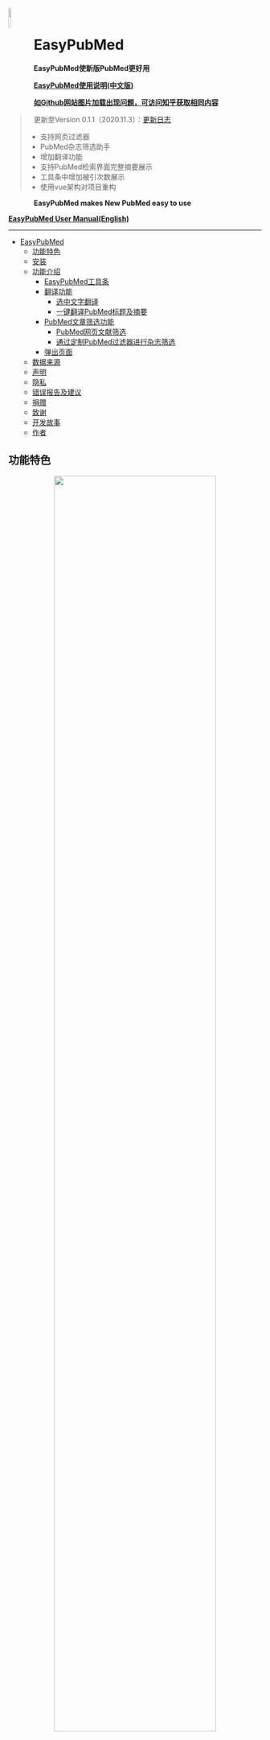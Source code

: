 <left><img src="md_image\ep.png" width=10% style="float:left"/></left>
<br>
<a id="top"></a>
# EasyPubMed 

**EasyPubMed使新版PubMed更好用**

[**EasyPubMed使用说明(中文版)**](https://github.com/naivenaive/EasyPubMed/blob/master/EasyPubMed%E4%BD%BF%E7%94%A8%E8%AF%B4%E6%98%8E.md)

[**如Github网站图片加载出现问题，可访问知乎获取相同内容**](https://zhuanlan.zhihu.com/p/150317440)

> 更新至Version 0.1.1（2020.11.3）：[更新日志](https://github.com/naivenaive/EasyPubMed/blob/master/%E6%9B%B4%E6%96%B0%E6%97%A5%E5%BF%97.md)
> - 支持网页过滤器
> - PubMed杂志筛选助手
> - 增加翻译功能
> - 支持PubMed检索界面完整摘要展示
> - 工具条中增加被引次数展示
> - 使用vue架构对项目重构

**EasyPubMed makes New PubMed easy to use**


 [**EasyPubMed User Manual(English)**](https://github.com/naivenaive/EasyPubMed/blob/master/EasyPubMed%20User%20Manual.md)

-------

- [EasyPubMed](#easypubmed)
  - [功能特色](#功能特色)
  - [安装](#安装)
  - [功能介绍](#功能介绍)
    - [EasyPubMed工具条](#easypubmed工具条)
    - [翻译功能](#翻译功能)
      - [选中文字翻译](#选中文字翻译)
      - [一键翻译PubMed标题及摘要](#一键翻译pubmed标题及摘要)
    - [PubMed文章筛选功能](#pubmed文章筛选功能)
      - [PubMed网页文献筛选](#pubmed网页文献筛选)
      - [通过定制PubMed过滤器进行杂志筛选](#通过定制pubmed过滤器进行杂志筛选)
    - [弹出页面](#弹出页面)
  - [数据来源](#数据来源)
  - [声明](#声明)
  - [隐私](#隐私)
  - [错误报告及建议](#错误报告及建议)
  - [捐赠](#捐赠)
  - [致谢](#致谢)
  - [开发故事](#开发故事)
  - [作者](#作者)

## 功能特色
<p align="center">
<img src="md_image/translation1.gif" width=80% >
</p>

- **专为新版PubMed设计的工具条——看摘要、找全文都不是问题**
  - PubMed搜索界面展示完整摘要
  - 一键点击从Sci-Hub获取全屏全文PDF
  - 显示杂志影响因子
  - 显示杂志JCR分区、中科院分区
  - 显示文章被引用次数
- **文献筛选助手——筛选高质量文献如此简单**
  - 支持根据杂志影响因子、分区、被引用次数等6种模式筛选文献
  - PubMed杂志筛选助手帮你筛选高质量杂志
- **强大翻译功能——翻译竟然这么方便，文献阅读再没烦恼**
  - 一键翻译PubMed文章标题及摘要
  - 实时英文翻译 = 选中文字+“T”键
- **通过Edge及Chrome商店审查，安全放心**

<p align="right">
<a href="https://github.com/naivenaive/EasyPubMed/blob/master/EasyPubMed%20User%20Manual.md#functions-and-features">English version: Functions and Features</a>
<br>
<a href="#top">回到顶部</a>
</p>

## 安装

浏览器支持: Chrome, Edge

目前Google及Edge应用商店均已通过应用商店安全审查，您可以通过Chrome及Edge商店添加此扩展0.0.5版本（**非最新0.1.1版本，目前正在审核阶段**）。

- Edge版本地址为https://microsoftedge.microsoft.com/addons/detail/easypubmed/daibhooimgnmhjagkkjamadijfambhid

- Chrome版本地址为（国内访问需使用代理）https://chrome.google.com/webstore/detail/easypubmed/nkpdpmomjhifdobiopmgfjjffacldfje?hl=en
 
如您觉得好用，希望您可以**在商店给予五星好评并留言**，这将有助于此项目的推广。

最新版本EasyPubMed v0.1.1已上传至Github，目前您可以通过开发者模式使用。方法如下
1. 下载扩展插件: 点击此链接[EasyPubMed](https://github.com/naivenaive/EasyPubMed/blob/master/EasyPubMed.zip)，点击download按钮下载EasyPubMed.zip文件。国内如无法下载可以通过此链接[EasyPubmed(国内)](https://easypubmed.coding.net/p/easypubmed/d/easypubmed/git/tree/master/EasyPubMed.zip)下载
2. 解压缩EasyPubMed.zip文件（选择‘解压到当前文件夹’即可）生成EasyPubMed文件夹
3. 打开chrome或edge浏览器，在导航栏输入chrome://extensions（Chrome浏览器）或edge://extensions（Edge浏览器），确保开发者模式打开，点击‘加载解压缩的扩展’按钮，选择EasyPubMed文件夹即可加载成功。
<p align="right">
<a href="https://github.com/naivenaive/EasyPubMed/blob/master/EasyPubMed%20User%20Manual.md#setup">English version: Setup</a>
<br>
<a href="#top">回到顶部</a>
</p>

## 功能介绍

### EasyPubMed工具条
<p align="center">
<img src="md_image/toolbar.png" width=80% >
</p>

**安装EasyPubMed后，在PubMed搜索界面每篇文献下方将会出现EasyPubMed工具条**

0. 点击向下箭头展示该**文献完整摘要**，展开后点击向上箭头复原。摘要字体大小可在 [弹出界面](#option)-More Options-Abstract Font Size中设置，默认为Normal（正常），另有Large（大号），X-Large（超大号）两种字体大小供选择。
1. EasyPubMed图标：链接到EasyPubMed在Github上的主页

2. 显示杂志JCR分区或中科院分区（可在[弹出界面](#option)设置）

   - JCR分区: 采用最新2020年 *Journal Citation Reports*数据，所显示的分区为该杂志在SCIE所用学科类别中的最佳排名。 比如，该杂志在A学科中排名Q1，在B学科中排名Q3，那么依据其最佳排名该杂志被标注为Q1。不同分区杂志采用不同颜色标注，Q1标注为红色，Q1标注为黄色，Q3标注为绿色，Q4标注为灰色。NA表示该杂志未被收录。

    <img src="md_image/image-20200621180515339.png" alt="image-20200621180515339" width=20% />

   - CAS分区：采用2019年12月26日发布的中科院（CAS）文献情报分区表，所显示的分区为该杂志在所用学科类别中的最佳排名。我们采用B1、B2、B3、B4表示该杂志在1区、2区、3区、4区。不同分区杂志采用不同颜色标注，B1标注为红色，B1标注为黄色，B3标注为绿色，B4标注为灰色。NA表示该杂志未被收录。

    <img src="md_image/image-20200621181012739.png" alt="image-20200621181012739" width=20% />

   - JCR分区与CAS分区差异请参见 https://zhuanlan.zhihu.com/p/78144183

3. 显示杂志影响因子:  采用最新2020年 *Journal Citation Reports*数据，NA表示该杂志未被收录。
   
4. 显示该篇论文在Pubmed数据库中被引用次数，0表示该杂志未被引用，NA表示未能正确获取该杂志被引用信息。

5. 链接至该文章所对应的Sci-Hub页面。如果未找到该杂志doi，此链接将失活变为灰色。
<p align="center">
   <img src="md_image/image-20200622185138582.png" alt="image-20200622185138582" width=70% />
</p>

6. 全屏显示全文PDF，这是通过进一步分析Sci-Hub页面所获得的全屏PDF链接，可能需要几秒钟加载时间。如果可以获取全文PDF，此链接将被激活并显示'PDF(Full Text)‘，否则连接将变成灰色并显示'PDF(NOT FOUND)'。
<p align="center">
      <img src="md_image/image-20200622073622374.png" alt="image-20200622073622374" width=70% />
</p>

7. 用BibTex格式展示该文章信息。该信息通过访问NCBI数据库分析得到，可能需要几秒钟时间，如果获取失败将有提示出现。可以点击下方按钮选择保存此信息为txt文件或复制到剪贴板。下载文件的文件名及该文章BibTex编号为：PMID+该文章PMID号+一作姓氏+出版年份，如'PMID32109013_Guan_2020'。
<p align="center">
      <img src="md_image/image-20200622073913101.png" alt="image-20200622073913101" width=70% />
</p>

### 翻译功能
<p align="center">
     <img src="md_image/translation2.gif" width=80% />
</p>

#### 选中文字翻译

- **此功能可在任何页面（包括但不限于PubMed）中使用**
- **选中需要翻译的文字，按翻译快捷键（默认为‘T’）**，即在选中部分文字前方出现翻译结果，以绿色文字展示。
- **双击‘EP’图标或翻译绿色字体部分可关闭所对应翻译结果，按翻译清除快捷键（默认为‘Z’）清除界面所有翻译结果**
- 翻译结果由Google翻译提供，点按‘G’图标可以进入Google翻译界面。
- 若选中部分为单词或短语可展示Bing词典翻译结果，点按‘B’图标可以进入Bing词典界面。
- 翻译功能默认开启，可通过 [弹出界面](#option)-More Options- Enable Translation 设置关闭此功能
- 翻译快捷键、翻译清除快捷键可以在 [弹出界面](#option)-More Options-Translate Key/Clear Key 中设置，快捷键可使用A-Z任一字母，但两者不能相同。
- 翻译目标语言可以在 [弹出界面](#option)-More Options-Target Language 中设置，默认为Chinese Simplified(简体中文)。

#### 一键翻译PubMed标题及摘要
<p align="center">
     <img src="md_image/translation3.gif" width=80% />
</p>

- 每篇文章标题后均有标题翻译按键，点击此按键即刻获取标题翻译结果
- 在PubMed搜索界面，点击摘要全文前端摘要翻译按键即可获取此篇摘要翻译结果。在PubMed单篇文章展示界面，点击摘要末尾处摘要翻译按键即可获取此篇摘要翻译结果。
- 与选中翻译功能一致，双击‘EP’图标或翻译绿色字体部分可关闭所对应翻译结果，按翻译清除快捷键（默认为‘Z’）清除界面所有翻译结果
- 此功能默认开启，可通过 [弹出界面](#option)-More Options- Translation Button设置关闭此功能

### PubMed文章筛选功能
#### PubMed网页文献筛选


- PubMed网页文献筛选功能可按您的需求选择性展示部分文献，如展示影响因子大于3分杂志收录的文献、位于中科院分区一区杂志收录的文献、引用次数大于10次的文献等。此功能通过EASYPUBMED FILTER实现。
 
<p align="center">
     <img src="md_image/easypubmedFilter.png" width=80% />
</p>

- EASYPUBMED FILTER在PubMed搜索界面左侧，提供以下六种文章筛选方案（见上图）：影响因子（IMPACT FACTOR）、JCR分区（JCR QUARTILE）、CAS分区（CAS BLOCK）、是否为顶级杂志（TOP/NON-TOP JOURNAL）、是否为SCI收录杂志（SCI/NON-SCI INDEXED JOURNAL）、是否为高频引用文章（HIGHLY CITED PAPERS）。点击任一个选项其下方将出现对应筛选的具体标准。
  - 影响因子：可在‘Min’（最小值）和‘Max’（最大值）处设置杂志影响因子范围。如设置Min为3，Max为10，则仅展示影响因子在3-10分之间文章，而不在此区间内的文章将会被自动隐藏。
  - JCR分区：按JCR分区筛选，如勾选Q1、Q2，则展示位于JCR分区1区和2区的杂志所收录的文章，其余文章将被自动隐藏。
  - CAS分区：按中科院（CAS）分区筛选，与JCR分区类似
  - 是否为顶级杂志：按是否为顶级杂志筛选
    - 顶级杂志指在中国科学院文献情报中心期刊分区中被划为顶刊的杂志
  - 是否为SCI收录杂志：按是否被SCIE收录筛选
  - 是否为高频引用文章：根据文章被引用次数筛选，如设置为10，则仅展示被引用超过10次的文章，其余文章将被隐藏。
- 设置筛选标准后，点击下方Activate EasyPubMed Filter按键对搜索结果进行筛选，如修改筛选标准需点击Refresh EasyPubMed Filter重新筛选。单击Deactivate EasyPubMed Filter关闭杂志筛选功能。
- 此功能默认开启，可通过 [弹出界面](#option)-More Options- Enable PubMed Filter设置关闭此功能
#### 通过定制PubMed过滤器进行杂志筛选
- 通过点击[弹出界面](#option)-PubMed Filter Manger打开PubMed杂志筛选助手。
- PubMed杂志筛选助手帮助您筛选您所在专业需重点关注的杂志，自动将杂志目录转化为PubMed过滤器检索式，并帮助您将检索式自动导入PubMed账号，以最大限度满足您对于杂志筛选需求。
- 杂志筛选助手使用方法请参见<a href="https://github.com/naivenaive/EasyPubMed/blob/master/EasyPubMed%20User%20Manual.md#details">PubMed杂志筛选助手使用说明</a>

### 弹出页面

<p align="center">
     <img src="md_image/popup.png" width=80% />
</p>

**左键点击浏览器右上角深蓝色EP（EasyPubMed）按钮将会出现弹出页面，您可在此页面进行参数设置、快捷功能访问并了解EasyPubMed使用。**

1. 设置默认Sci-Hub地址，默认为 https://sci-hub.st/. 您可以在 https://sci-hub.st/, https://sci-hub.se/, https://sci-hub.ee/, https://sci-hub.do/, https://sci-hub.ren/, https://sci-hub.cc/, https://sci-hub.tw/, https://sci-hub.shop/ 中选择合适的Sci-Hub地址。当你发现所有的文章均无法获取全文时，请在此处尝试更改Sci-Hub地址以解决。
2. 如您不知道目前可以选择哪个Sci-Hub网站时，您可点击此处获取推荐的Sci-Hub网站列表
3. <a id="option"></a> 点击More Options设置更多参数：
  - A、B. 选择展示JCR分区或CAS分区。如果一种方法被激活，另一种分区方法将自动关闭。默认采用JCR分区。
  - C. 激活网页文章过滤功能
  - D. 设置在Pubmed搜索界面完整摘要字体大小，默认为Normal（正常），另有Large（大号），X-Large（超大号）供选择
  - E. 激活翻译功能，如此功能关闭则下方翻译相关选项将隐藏
  - F. 选择是否展示PubMed标题翻译按键（下图A）和摘要翻译按键（下图B）。
  - G. 翻译快捷键，默认为"T",可以设置使用A-Z任一字母，但不能与清空翻译快捷键相同。
  - H. 清空翻译快捷键，默认为"Z",可以设置使用A-Z任一字母，但不能与翻译快捷键相同。
  - I. 选择翻译语言，默认翻译为Simplified Chinese（简体中文）。

<p align="center">
     <img src="md_image/toolbar2.png" width=50% />
</p>
<p align="center">
     <img src="md_image/translation3.png" width=50% />
</p>

4. 打开PubMed杂志筛选助手
5. 打开PubMed首页: https://pubmed.ncbi.nlm.nih.gov/
6. 打开您设置的Sci-Hub网站首页：默认为 'https://sci-hub.st/
7. 可在此处键入所要查询杂志的名称、缩写或ISSN、eISSN以检索杂志的信息。杂志信息包括杂志名称、缩写、ISSN，eISSN、是否被SCI收录、杂志影响因子，JCR分区，CAS（中科院）分区、是否为顶级刊物及杂志分类信息等。所有PubMed收录杂志信息均可在此处查询。
8. 词典功能，在此处键入单词以获取必应词典解释。
9. 可在此处输入所寻找文章的PMID号、DOI或论文题目直接连接到Sci-Hub网站获取全文。在此处搜索与在Sci-Hub首页搜索所得结果是一致的。
10.  查看EasyPubMed使用手册
11.  向EasyPubMed报告错误或提出建议
12.  捐助EasyPubMed项目
13. 了解EasyPubMed开发故事及作者
14. EasyPubMed版本号及作者信息
<p align="right">
<a href="https://github.com/naivenaive/EasyPubMed/blob/master/EasyPubMed%20User%20Manual.md#details">English version: Details</a>
<br>
<a href="#top">回到顶部</a>
</p>

## 数据来源

采用杂志唯一的ISSN编号将Pubmed数据库杂志信息、2020年JCR报告、2019年12月26日发布的中科院（CAS）文献情报分区表合并。我们采用Pubmed杂志缩写获取各杂志的影响因子、JCR分区及CAS分区。结果已经过手动核查。但由于JCR及CAS报告可能错误的将eISSN用作ISSN，因此合并过程可能出现错误。如果您发现数据有误，您可以通过发送邮件到<easypubmed.project@gmail.com>或在<https://github.com/naivenaive/EasyPubMed/issues>中发起新提议以将错误信息报告给我们. 

<p align="right">
<a href="https://github.com/naivenaive/EasyPubMed/blob/master/EasyPubMed%20User%20Manual.md#data-source">English version: Data source</a>
<br>
<a href="#top">回到顶部</a>
</p>

## 声明

EasyPubMed及其作者不对此扩展所提供数据（包括JCR杂志影响因子、杂志JCR分区、杂志CAS分区、文章BibTex信息）准确性及 Sci-Hub全文数据来源及准确性负责。如果您希望获取JCR影响因子、杂志JCR分区，请访问JCR官方网站: https://jcr.clarivate.com/. 如果您希望获取中科院（CAS）文献情报分区，请访问: http://www.fenqubiao.com/. 翻译结果由Google翻译及Bing词典提供，EasyPubMed及其作者不对翻译结果负责。
<p align="right">
<a href="https://github.com/naivenaive/EasyPubMed/blob/master/EasyPubMed%20User%20Manual.md#disclaimer">English version: Data source</a>
<br>
<a href="#top">回到顶部</a>
</p>

## 隐私
 该扩展不收集任何可以确定您身份的信息。该扩展使用您所访问的PubMed (https://pubmed.ncbi.nlm.nih.gov/) 网站中所获得文章的相关信息。该扩展会将您所设定的默认Sci-Hub地址及相关设置信息存入到本地存储中。以下信息可能涉及到您的个人信息：
 
 - 您所访问的PubMed网站中所获得文章的相关信息：该扩展通过分析网站中展示的文章信息获取各文章doi号码并将号码传递到后台。在后台，扩展匿名地通过doi号码访问您所选择的Sci-Hub网址以获取该文章是否在Sci-Hub中存在全文。该信息被传递到前台以激活或失活“Full-text"按钮的形式显示在页面中。在此过程中未传递您的任何私人信息。
 - 您所需要翻译的相关文字：该扩展将您需要翻译的文字发送至后台。在后台，扩展匿名地将需要翻译的文字发送至相应翻译网站以获取翻译结果。在此过程中未传递您的任何私人信息。

EasyPubMed尊重您的的数据隐私。您任何私人信息均未被搜集、分享、上传或向第三方披露。如有任何有关数据搜集及隐私方面的问题，您可以随时联系 easypubmed.project@gmail.com。

<p align="right">
<a href="https://github.com/naivenaive/EasyPubMed/blob/master/EasyPubMed%20User%20Manual.md#privacy-policy">English version: Privacy policy</a>
<br>
<a href="#top">Back to top</a>
</p>

## 错误报告及建议

我们正在为此扩展增添更多功能，如果您有想法或建议请告知我们。如果您发现数据错误请告知我们。您可以通过发送邮件到<easypubmed.project@gmail.com>或在<https://github.com/naivenaive/EasyPubMed/issues>中发起新提议以将错误信息报告给我们。非常希望得到您的反馈。

<p align="right">
<a href="https://github.com/naivenaive/EasyPubMed/blob/master/EasyPubMed%20User%20Manual.md#bug-report-and-suggestion">English version: Bug report and suggestion</a>
<br>
<a href="#top">回到顶部</a>
</p>



## 捐赠

EasyPubMed是完全免费的，但此扩展开发过程需要耗费很多的时间和精力。

**如果您觉得此扩展有用、好用，能否请作者吃一份烤冷面（10元），喝一杯咖啡（20元），一盘锅包肉（50元）或一顿美味的海底捞（100元）呢？我将深受鼓舞并尽力维护好此项目。**

<p align='center'>
<left><img src="md_image/image_20200623115902.jpg" alt="image_20200623115902.jpg"  width=30% />
</p>

<p align="right">
<a href="https://github.com/naivenaive/EasyPubMed/blob/master/EasyPubMed%20User%20Manual.md#donation">English version: Donation</a>
<br>
<a href="#top">回到顶部</a>
</p>

## 致谢

感谢所有向此项目捐赠及提出宝贵意见的用户，您的支持使此项目变得更有生机。感谢参与EasyPubMed 0.1.0版本内测的朋友们，感谢你们提出的宝贵建议。
感谢DremyGit/ChromeBingDict项目对本插件翻译功能的启示。

<p align="right">
<a href="https://github.com/naivenaive/EasyPubMed/blob/master/EasyPubMed%20User%20Manual.md#donation">English version: Donation</a>
<br>
<a href="#top">回到顶部</a>
</p>

## 开发故事

我是一名医学生，经常使用Pubmed查阅文献。几年前，我发现了名为Pubmedy的扩展插件。该插件帮助我节省了大量查阅全文的时间。尽管此插件非常好用，但是2018年就停止更新了。2020年5月Pubmed停止了对旧版本的支持并以新版本替代，自此Pubmedy插件再也不能使用。在使用新版本Pubmed过程中，没有此插件的帮助我感觉很不适应。此外，我经常需要用到BibTex格式的文件，而Pubmed并不直接提供此种格式的下载。因此，我决定制作一个为新版Pubmed设计的新插件。

作为一名医学生，我对于编程仅限于用R、Python进行数据处理，我完全不了解如何编写这样的插件。在我下定决心后，我开始自学 JavaScript，CSS及 HTML前端开发知识。以原Pubmedy插件作为老师，结合自学内容在克服了重重困难后成功制作EasyPubMed插件第一版。

距离第一版EasyPubMed插件发布至今已有4个多月了，目前根据Chrome商店统计已超过2000+的下载量。感谢广大广大医务科研工作者对此插件的支持。在这段时间我收到了很多用户的反馈，听取了很多宝贵意见。在这四个月中，我经历了很多也学习了很多新的前端开发相关知识。在此最新版本中，我使用Vue框架重塑了插件核心并加入了大家需求比较集中的翻译及文献过滤功能。希望大家对这些新增功能满意。

由于水平有限，制作过程中难免会出现一些bug，希望您可以将您的体验及所发现的错误报告给我easypubmed.project@gmail.com，我将非常感激。EasyPubMed目前仍在改进中，如果您有好的想法或需求，也非常希望您能告诉我。
<p align="right">
<a href="https://github.com/naivenaive/EasyPubMed/blob/master/EasyPubMed%20User%20Manual.md#developing-story">English version: Developing story</a>
<br>
<a href="#top">回到顶部</a>
</p>

## 作者
<left><img src="md_image/image-20200622192159106.png" alt="image-20200622192159106"  width=10% />

**田振**

**经历**

- 2010-2015：上海交通大学医学院就读临床医学

- 2015-2018：复旦大学上海医学院就读；华山医院皮肤科住院医生

- 2018-今：自由职业，等待机会与希望，愿神保佑

**兴趣爱好**

- 聊人生和希望
- 皮肤病诊疗 (银屑病、痤疮、脱发等), 医疗美容 (护肤品、激光等)
- 医学科普
- 医学统计及生物信息学，使用R、Python处理医学相关数据
- 最近喜欢前端编程（JavaScript，CSS，HTML，Vue）开发扩展

>**如果您和我有相似的兴趣，或者您遇到困难觉得我的兴趣爱好可能对您有所帮助，或者您有一些兼职工作如医学材料翻译、医学科普制作等我可以帮助完成，亦或您单纯想同我聊一聊人生和希望，欢迎与我联系。**

**联系方式**

- Email: tianzhenwork@outlook.com
- 知乎: https://www.zhihu.com/people/naivenaive

<p align="right">
<a href="https://github.com/naivenaive/EasyPubMed/blob/master/EasyPubMed%20User%20Manual.md#author">English version: Author</a>
<br>
<a href="#top">回到顶部</a>
</p>
